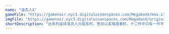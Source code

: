 ```yaml
---
name: "洛克人X"
gameFile: "https://gamenoir.nyc3.digitaloceanspaces.com/MegamanX/mmx.zip"
imgFile: "https://gamenoir.nyc3.digitaloceanspaces.com/MegamanX/original.jpg"
shortDescription: "此系列延续洛克人元祖系列，依旧以高难度著称，十二作中只有一作不是动作游戏（洛克人X 指令任务是角色扮演游戏）"
---
```

